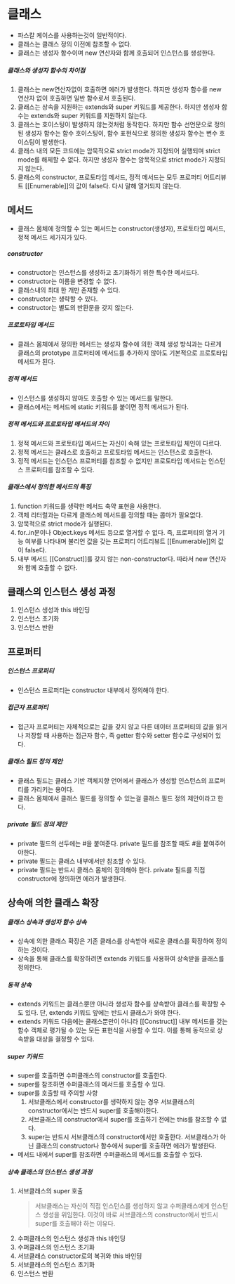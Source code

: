 # 클래스

- 파스칼 케이스를 사용하는것이 일반적이다.
- 클래스는 클래스 정의 이전에 참조할 수 없다.
- 클래스는 생성자 함수이며 new 연산자와 함께 호출되어 인스턴스를 생성한다.

##### 클래스와 생성자 함수의 차이점

1. 클래스는 new연산자없이 호출하면 에러가 발생한다. 하지만 생성자 함수를 new 연산자 없이 호출하면 일반 함수로서 호출된다.
2. 클래스는 상속을 지원하는 extends와 super 키워드를 제공한다. 하지만 생성자 함수는 extends와 super 키워드를 지원하지 않는다.
3. 클래스는 호이스팅이 발생하지 않는것처럼 동작한다. 하지만 함수 선언문으로 정의된 생성자 함수는 함수 호이스팅이, 함수 표현식으로 정의한 생성자 함수는 변수 호이스팅이 발생한다.
4. 클래스 내의 모든 코드에는 암묵적으로 strict mode가 지정되어 실행되며 strict mode를 해제할 수 없다. 하지만 생성자 함수는 암묵적으로 strict mode가 지정되지 않는다.
5. 클래스의 constructor, 프로토타입 메서드, 정적 메서드는 모두 프로퍼티 어트리뷰트 \[[Enumerable]]의 값이 false다. 다시 말해 열거되지 않는다.

## 메서드

- 클래스 몸체에 정의할 수 있는 메서드는 constructor(생성자), 프로토타입 메서드, 정적 메서드 세가지가 있다.

##### constructor

- constructor는 인스턴스를 생성하고 초기화하기 위한 특수한 메서드다.
- constructor는 이름을 변경할 수 없다.
- 클래스내의 최대 한 개만 존재할 수 있다.
- constructor는 생략할 수 있다.
- constructor는 별도의 반환문을 갖지 않는다.

##### 프로토타입 메서드

- 클래스 몸체에서 정의한 메서드는 생성자 함수에 의한 객체 생성 방식과는 다르게 클래스의 prototype 프로퍼티에 메서드를 추가하지 않아도 기본적으로 프로토타입 메서드가 된다.

##### 정적 메서드

- 인스턴스를 생성하지 않아도 호출할 수 있는 메서드를 말한다.
- 클래스에서는 메서드에 static 키워드를 붙이면 정적 메서드가 된다.

##### 정적 메서드와 프로토타입 메서드의 차이

1. 정적 메서드와 프로토타입 메서드는 자신이 속해 있는 프로토타입 체인이 다르다.
2. 정적 메서드는 클래스로 호출하고 프로토타입 메서드는 인스턴스로 호출한다.
3. 정적 메서드는 인스턴스 프로퍼티를 참조할 수 없지만 프로토타입 메서드는 인스턴스 프로퍼티를 참조할 수 있다.

##### 클래스에서 정의한 메서드의 특징

1. function 키워드를 생략한 메서드 축약 표현을 사용한다.
2. 객체 리터럴과는 다르게 클래스에 메서드를 정의할 때는 콤마가 필요없다.
3. 암묵적으로 strict mode가 실행된다.
4. for..in문이나 Object.keys 메서드 등으로 열거할 수 없다. 즉, 프로퍼티의 열거 기능 여부를 나타내며 불리언 값을 갖는 프로퍼티 어트리뷰트 \[[Enumerable]]의 값이 false다.
5. 내부 메서드 \[[Construct]]를 갖지 않는 non-constructor다. 따라서 new 연산자와 함께 호출할 수 없다.

## 클래스의 인스턴스 생성 과정

1. 인스턴스 생성과 this 바인딩
2. 인스턴스 초기화
3. 인스턴스 반환

## 프로퍼티

##### 인스턴스 프로퍼티

- 인스턴스 프로퍼티는 constructor 내부에서 정의해야 한다.

##### 접근자 프로퍼티

- 접근자 프로퍼티는 자체적으로는 값을 갖지 않고 다른 데이터 프로퍼티의 값을 읽거나 저장할 때 사용하는 접근자 함수, 즉 getter 함수와 setter 함수로 구성되어 있다.

##### 클래스 필드 정의 제안

- 클래스 필드는 클래스 기반 객체지향 언어에서 클래스가 생성할 인스턴스의 프로퍼티를 가리키는 용어다.
- 클래스 몸체에서 클래스 필드를 정의할 수 있는걸 클래스 필드 정의 제안이라고 한다.

##### private 필드 정의 제안

- private 필드의 선두에는 #을 붙여준다. private 필드를 참조할 때도 #을 붙여주어야한다.
- private 필드는 클래스 내부에서만 참조할 수 있다.
- private 필드는 반드시 클래스 몸체의 정의해야 한다. private 필드를 직접 constructor에 정의하면 에러가 발생한다.

## 상속애 의한 클래스 확장

##### 클래스 상속과 생성자 함수 상속

- 상속에 의한 클래스 확장은 기존 클래스를 상속받아 새로운 클래스를 확장하여 정의하는 것이다.
- 상속을 통해 클래스를 확장하려면 extends 키워드를 사용하여 상속받을 클래스를 정의한다.

##### 동적 상속

- extends 키워드는 클래스뿐만 아니라 생성자 함수를 상속받아 클래스를 확장할 수도 있다. 단, extends 키워드 앞에는 반드시 클래스가 와야 한다.
- extends 키워드 다음에는 클래스뿐만이 아니라 \[[Construct]] 내부 메서드를 갖는 함수 객체로 평가될 수 있는 모든 표현식을 사용할 수 있다. 이를 통해 동적으로 상속받을 대상을 결정할 수 있다.

##### super 키워드

- super를 호출하면 수퍼클래스의 constructor를 호출한다.
- super를 참조하면 수퍼클래스의 메서드를 호출할 수 있다.
- super를 호출할 때 주의할 사항
  1. 서브클래스에서 constructor를 생략하지 않는 경우 서브클래스의 constructor에서는 반드시 super를 호출해야한다.
  2. 서브클래스의 constructor에서 super를 호출하기 전에는 this를 참조할 수 없다.
  3. super는 반드시 서브클래스의 constructor에서만 호출한다. 서브클래스가 아닌 클래스의 constructor나 함수에서 super를 호출하면 에러가 발생한다.
- 메서드 내에서 super를 참조하면 수퍼클래스의 메서드를 호출할 수 있다.

##### 상속 클래스의 인스턴스 생성 과정

1. 서브클래스의 super 호출
   > 서브클래스는 자신이 직접 인스턴스를 생성하지 않고 수퍼클래스에게 인스턴스 생성을 위임한다. 이것이 바로 서브클래스의 constructor에서 반드시 super를 호출해야 하는 이유다.
2. 수퍼클래스의 인스턴스 생성과 this 바인딩
3. 수퍼클래스의 인스턴스 초기화
4. 서브클래스 constructor로의 복귀와 this 바인딩
5. 서브클래스의 인스턴스 초기화
6. 인스턴스 반환
